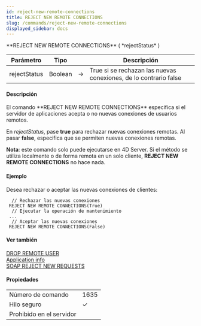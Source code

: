 ```yaml
---
id: reject-new-remote-connections
title: REJECT NEW REMOTE CONNECTIONS
slug: /commands/reject-new-remote-connections
displayed_sidebar: docs
---
```


<!--REF #_command_.REJECT NEW REMOTE CONNECTIONS.Syntax-->**REJECT NEW REMOTE CONNECTIONS** ( *rejectStatus* )<!-- END REF-->
<!--REF #_command_.REJECT NEW REMOTE CONNECTIONS.Params-->
| Parámetro | Tipo |  | Descripción |
| --- | --- | --- | --- |
| rejectStatus | Boolean | &#8594;  | True si se rechazan las nuevas conexiones, de lo contrario false |

<!-- END REF-->

#### Descripción 

<!--REF #_command_.REJECT NEW REMOTE CONNECTIONS.Summary-->El comando **REJECT NEW REMOTE CONNECTIONS** especifica si el servidor de aplicaciones acepta o no nuevas conexiones de usuarios remotos.<!-- END REF--> 

En *rejectStatus*, pase **true** para rechazar nuevas conexiones remotas. Al pasar **false**, especifica que se permiten nuevas conexiones remotas.

**Nota**: este comando solo puede ejecutarse en 4D Server. Si el método se utiliza localmente o de forma remota en un solo cliente, **REJECT NEW REMOTE CONNECTIONS** no hace nada.

#### Ejemplo 

Desea rechazar o aceptar las nuevas conexiones de clientes:

```4d
  // Rechazar las nuevas conexiones
 REJECT NEW REMOTE CONNECTIONS(True)
  // Ejecutar la operación de mantenimiento
 ...
  // Aceptar las nuevas conexiones
 REJECT NEW REMOTE CONNECTIONS(False)
```

#### Ver también 

[DROP REMOTE USER](drop-remote-user.md)  
[Application info](application-info.md)  
[SOAP REJECT NEW REQUESTS](soap-reject-new-requests.md)  

#### Propiedades
|  |  |
| --- | --- |
| Número de comando | 1635 |
| Hilo seguro | &check; |
| Prohibido en el servidor ||



